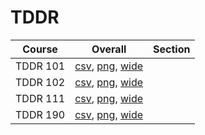 # TDDR

| Course | Overall | Section |
| ------ | ------- | ------- |
| TDDR 101 | [csv](https://github.com/UCSD-Historical-Enrollment-Data/2023Fall/blob/main/overall/TDDR%20101.csv), [png](https://raw.githubusercontent.com/UCSD-Historical-Enrollment-Data/2023Fall/main/plot_overall/TDDR%20101.png), [wide](https://raw.githubusercontent.com/UCSD-Historical-Enrollment-Data/2023Fall/main/plot_overall_wide/TDDR%20101.png) |  |
| TDDR 102 | [csv](https://github.com/UCSD-Historical-Enrollment-Data/2023Fall/blob/main/overall/TDDR%20102.csv), [png](https://raw.githubusercontent.com/UCSD-Historical-Enrollment-Data/2023Fall/main/plot_overall/TDDR%20102.png), [wide](https://raw.githubusercontent.com/UCSD-Historical-Enrollment-Data/2023Fall/main/plot_overall_wide/TDDR%20102.png) |  |
| TDDR 111 | [csv](https://github.com/UCSD-Historical-Enrollment-Data/2023Fall/blob/main/overall/TDDR%20111.csv), [png](https://raw.githubusercontent.com/UCSD-Historical-Enrollment-Data/2023Fall/main/plot_overall/TDDR%20111.png), [wide](https://raw.githubusercontent.com/UCSD-Historical-Enrollment-Data/2023Fall/main/plot_overall_wide/TDDR%20111.png) |  |
| TDDR 190 | [csv](https://github.com/UCSD-Historical-Enrollment-Data/2023Fall/blob/main/overall/TDDR%20190.csv), [png](https://raw.githubusercontent.com/UCSD-Historical-Enrollment-Data/2023Fall/main/plot_overall/TDDR%20190.png), [wide](https://raw.githubusercontent.com/UCSD-Historical-Enrollment-Data/2023Fall/main/plot_overall_wide/TDDR%20190.png) |  |
